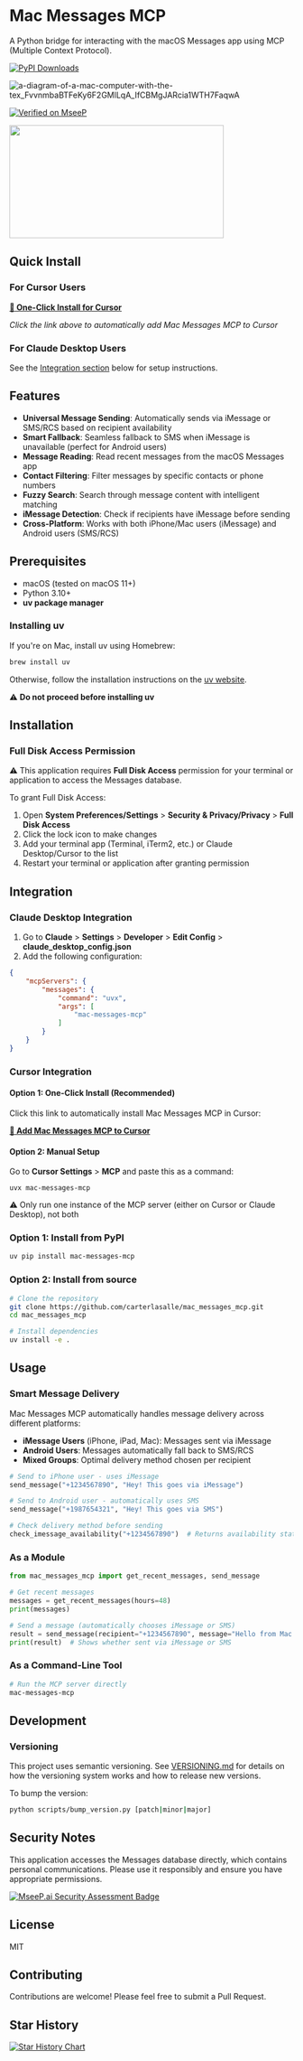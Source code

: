 # Mac Messages MCP

A Python bridge for interacting with the macOS Messages app using MCP (Multiple Context Protocol). 

[![PyPI Downloads](https://static.pepy.tech/badge/mac-messages-mcp)](https://pepy.tech/projects/mac-messages-mcp)

![a-diagram-of-a-mac-computer-with-the-tex_FvvnmbaBTFeKy6F2GMlLqA_IfCBMgJARcia1WTH7FaqwA](https://github.com/user-attachments/assets/dbbdaa14-fadd-434d-a265-9e0c0071c11d)

[![Verified on MseeP](https://mseep.ai/badge.svg)](https://mseep.ai/app/fdc62324-6ac9-44e2-8926-722d1157759a)


<a href="https://glama.ai/mcp/servers/gxvaoc9znc">
  <img width="380" height="200" src="https://glama.ai/mcp/servers/gxvaoc9znc/badge" />
</a>

## Quick Install

### For Cursor Users

**[📱 One-Click Install for Cursor](cursor://anysphere.cursor-deeplink/mcp/install?name=messages&config=eyJtZXNzYWdlcyI6eyJjb21tYW5kIjoidXZ4IiwiYXJncyI6WyJtYWMtbWVzc2FnZXMtbWNwIl19fQ==)** 

*Click the link above to automatically add Mac Messages MCP to Cursor*

### For Claude Desktop Users

See the [Integration section](#integration) below for setup instructions.

## Features

- **Universal Message Sending**: Automatically sends via iMessage or SMS/RCS based on recipient availability
- **Smart Fallback**: Seamless fallback to SMS when iMessage is unavailable (perfect for Android users)
- **Message Reading**: Read recent messages from the macOS Messages app
- **Contact Filtering**: Filter messages by specific contacts or phone numbers
- **Fuzzy Search**: Search through message content with intelligent matching
- **iMessage Detection**: Check if recipients have iMessage before sending
- **Cross-Platform**: Works with both iPhone/Mac users (iMessage) and Android users (SMS/RCS)

## Prerequisites

- macOS (tested on macOS 11+)
- Python 3.10+
- **uv package manager**

### Installing uv

If you're on Mac, install uv using Homebrew:

```bash
brew install uv
```

Otherwise, follow the installation instructions on the [uv website](https://github.com/astral-sh/uv).

⚠️ **Do not proceed before installing uv**

## Installation

### Full Disk Access Permission

⚠️ This application requires **Full Disk Access** permission for your terminal or application to access the Messages database. 

To grant Full Disk Access:
1. Open **System Preferences/Settings** > **Security & Privacy/Privacy** > **Full Disk Access**
2. Click the lock icon to make changes
3. Add your terminal app (Terminal, iTerm2, etc.) or Claude Desktop/Cursor to the list
4. Restart your terminal or application after granting permission

## Integration

### Claude Desktop Integration

1. Go to **Claude** > **Settings** > **Developer** > **Edit Config** > **claude_desktop_config.json**
2. Add the following configuration:

```json
{
    "mcpServers": {
        "messages": {
            "command": "uvx",
            "args": [
                "mac-messages-mcp"
            ]
        }
    }
}
```

### Cursor Integration

#### Option 1: One-Click Install (Recommended)

Click this link to automatically install Mac Messages MCP in Cursor:

**[📱 Add Mac Messages MCP to Cursor](cursor://anysphere.cursor-deeplink/mcp/install?name=messages&config=eyJtZXNzYWdlcyI6eyJjb21tYW5kIjoidXZ4IiwiYXJncyI6WyJtYWMtbWVzc2FnZXMtbWNwIl19fQ==)**

#### Option 2: Manual Setup

Go to **Cursor Settings** > **MCP** and paste this as a command:

```
uvx mac-messages-mcp
```

⚠️ Only run one instance of the MCP server (either on Cursor or Claude Desktop), not both


### Option 1: Install from PyPI

```bash
uv pip install mac-messages-mcp
```

### Option 2: Install from source

```bash
# Clone the repository
git clone https://github.com/carterlasalle/mac_messages_mcp.git
cd mac_messages_mcp

# Install dependencies
uv install -e .
```


## Usage

### Smart Message Delivery

Mac Messages MCP automatically handles message delivery across different platforms:

- **iMessage Users** (iPhone, iPad, Mac): Messages sent via iMessage
- **Android Users**: Messages automatically fall back to SMS/RCS
- **Mixed Groups**: Optimal delivery method chosen per recipient

```python
# Send to iPhone user - uses iMessage
send_message("+1234567890", "Hey! This goes via iMessage")

# Send to Android user - automatically uses SMS
send_message("+1987654321", "Hey! This goes via SMS") 

# Check delivery method before sending
check_imessage_availability("+1234567890")  # Returns availability status
```

### As a Module

```python
from mac_messages_mcp import get_recent_messages, send_message

# Get recent messages
messages = get_recent_messages(hours=48)
print(messages)

# Send a message (automatically chooses iMessage or SMS)
result = send_message(recipient="+1234567890", message="Hello from Mac Messages MCP!")
print(result)  # Shows whether sent via iMessage or SMS
```

### As a Command-Line Tool

```bash
# Run the MCP server directly
mac-messages-mcp
```

## Development

### Versioning

This project uses semantic versioning. See [VERSIONING.md](VERSIONING.md) for details on how the versioning system works and how to release new versions.

To bump the version:

```bash
python scripts/bump_version.py [patch|minor|major]
```

## Security Notes

This application accesses the Messages database directly, which contains personal communications. Please use it responsibly and ensure you have appropriate permissions.

[![MseeP.ai Security Assessment Badge](https://mseep.net/pr/carterlasalle-mac-messages-mcp-badge.png)](https://mseep.ai/app/carterlasalle-mac-messages-mcp)

## License

MIT

## Contributing

Contributions are welcome! Please feel free to submit a Pull Request. 
## Star History

[![Star History Chart](https://api.star-history.com/svg?repos=carterlasalle/mac_messages_mcp&type=Date)](https://www.star-history.com/#carterlasalle/mac_messages_mcp&Date)
